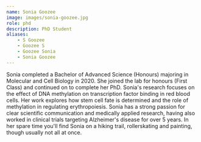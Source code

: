 ```yaml
---
name: Sonia Goozee 
image: images/sonia-goozee.jpg
role: phd
description: PhD Student
aliases:
    - S Goozee
    - Goozee S
    - Goozee Sonia
    - Sonia Goozee
---
```


Sonia completed a Bachelor of Advanced Science (Honours) majoring in Molecular and Cell Biology in 2020. She joined the lab for honours (First Class) and continued on to complete her PhD. Sonia's research focuses on the effect of DNA methylation on transcription factor binding in red blood cells. Her work explores how stem cell fate is determined and the role of methylation in regulating erythropoiesis. Sonia has a strong passion for clear scientific communication and medically applied research, having also worked in clinical trials targeting Alzheimer's disease for over 5 years. In her spare time you'll find Sonia on a hiking trail, rollerskating and painting, though usually not all at once.